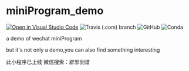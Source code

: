 # miniProgram_demo

[![Open in Visual Studio Code](https://open.vscode.dev/badges/open-in-vscode.svg)](https://open.vscode.dev/PeakJ/miniProgram_demo)
![Travis (.com) branch](https://img.shields.io/travis/com/:user/:repo/:branch.svg)
![GitHub](https://img.shields.io/github/license/mashape/apistatus.svg)
![Conda](https://img.shields.io/badge/platform-ios%7Candroid-blue.svg)


a demo of wechat miniProgram

but it's not only a demo,you can also find something interesting

此小程序已上线  微信搜索：辟邪剑谱

